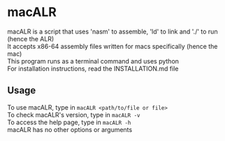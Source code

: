 # macALR
macALR is a script that uses 'nasm' to assemble, 'ld' to link and './' to run (hence the ALR)  
It accepts x86-64 assembly files written for macs specifically (hence the mac)  
This program runs as a terminal command and uses python  
For installation instructions, read the INSTALLATION.md file  
## Usage
To use macALR, type in ```macALR <path/to/file or file>```  
To check macALR's version, type in ```macALR -v```  
To access the help page, type in ```macALR -h```  
macALR has no other options or arguments  
